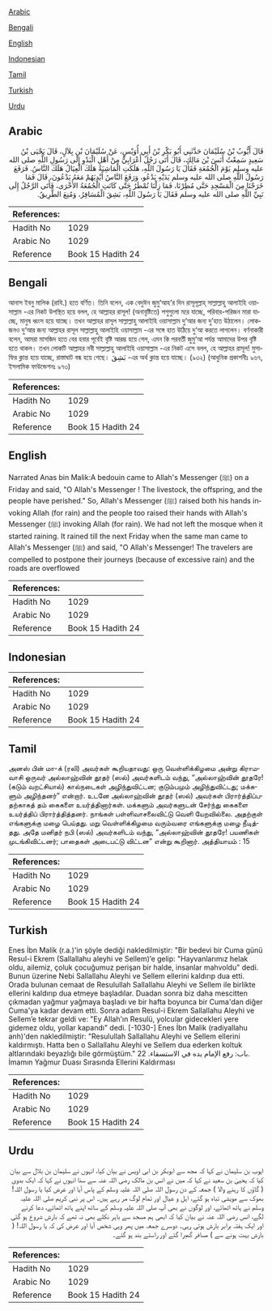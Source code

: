 [Arabic](#arabic)

[Bengali](#bengali)

[English](#english)

[Indonesian](#indonesian)

[Tamil](#tamil)

[Turkish](#turkish)

[Urdu](#urdu)

## Arabic


<div dir="rtl" lang="ar" style={{fontSize:'larger',backgroundColor:'#f8f9fa',padding:20}}>
قَالَ أَيُّوبُ بْنُ سُلَيْمَانَ حَدَّثَنِي أَبُو بَكْرِ بْنُ أَبِي أُوَيْسٍ، عَنْ سُلَيْمَانَ بْنِ بِلاَلٍ، قَالَ يَحْيَى بْنُ سَعِيدٍ سَمِعْتُ أَنَسَ بْنَ مَالِكٍ، قَالَ أَتَى رَجُلٌ أَعْرَابِيٌّ مِنْ أَهْلِ الْبَدْوِ إِلَى رَسُولِ اللَّهِ صلى الله عليه وسلم يَوْمَ الْجُمُعَةِ فَقَالَ يَا رَسُولَ اللَّهِ، هَلَكَتِ الْمَاشِيَةُ هَلَكَ الْعِيَالُ هَلَكَ النَّاسُ‏.‏ فَرَفَعَ رَسُولُ اللَّهِ صلى الله عليه وسلم يَدَيْهِ يَدْعُو، وَرَفَعَ النَّاسُ أَيْدِيَهُمْ مَعَهُ يَدْعُونَ، قَالَ فَمَا خَرَجْنَا مِنَ الْمَسْجِدِ حَتَّى مُطِرْنَا، فَمَا زِلْنَا نُمْطَرُ حَتَّى كَانَتِ الْجُمُعَةُ الأُخْرَى، فَأَتَى الرَّجُلُ إِلَى نَبِيِّ اللَّهِ صلى الله عليه وسلم فَقَالَ يَا رَسُولَ اللَّهِ، بَشِقَ الْمُسَافِرُ، وَمُنِعَ الطَّرِيقُ‏.‏
</div>
<div style={{backgroundColor:'#f8f9fa',padding:20, marginBottom: 10}}><table> <thead> <tr> <th>References:</th> <th></th> </tr> </thead> <tbody><tr><td>Hadith No</td><td>1029</td></tr><tr><td>Arabic No</td><td>1029</td></tr><tr><td>Reference</td><td>Book 15 Hadith 24</td></tr></tbody></table></div>

## Bengali


<div dir="ltr" lang="bn" style={{fontSize:'larger',backgroundColor:'#f8f9fa',padding:20}}>
আনাস ইবনু মালিক (রাযি.) হতে বর্ণিত। তিনি বলেন, এক বেদুঈন জুমু‘আহ’র দিন রাসূলূল্লাহ্ সাল্লাল্লাহু আলাইহি ওয়াসাল্লাম -এর নিকট উপস্থিত হয়ে বলল, হে আল্লাহর রাসূল! (অনাবৃষ্টিতে) পশুগুলো মরে যাচ্ছে, পরিবার-পরিজন মারা যাচ্ছে, মানুষ ধ্বংস হয়ে যাচ্ছে। তখন আল্লাহর রাসূল সাল্লাল্লাহু আলাইহি ওয়াসাল্লাম দু‘আর জন্য দু’হাত উঠালেন। লোকজনও দু‘আর জন্য আল্লাহর রাসূল সাল্লাল্লাহু আলাইহি ওয়াসাল্লাম -এর সঙ্গে হাত উঠিয়ে দু‘আ করতে লাগলেন। বর্ণনাকারী বলেন, আমরা মাসজিদ হতে বের হবার পূর্বেই বৃষ্টি আরম্ভ হয়ে গেল, এমন কি পরবর্তী জুমু‘আ পর্যন্ত আমাদের উপর বৃষ্টি হতে থাকল। তখন লোকটি আল্লাহর নবী সাল্লাল্লাহু আলাইহি ওয়াসাল্লাম -এর নিকট এসে বলল, হে আল্লাহর রাসূল! মুসাফির ক্লান্ত হয়ে যাচ্ছে, রাস্তাঘাট বন্ধ হয়ে গেছে। بَشِقَ -এর অর্থ ক্লান্ত হয়ে যাচ্ছে। (৯৩২) (আধুনিক প্রকাশনীঃ ৯৬৭, ইসলামিক ফাউন্ডেশনঃ ৯৭৩)
</div>
<div style={{backgroundColor:'#f8f9fa',padding:20, marginBottom: 10}}><table> <thead> <tr> <th>References:</th> <th></th> </tr> </thead> <tbody><tr><td>Hadith No</td><td>1029</td></tr><tr><td>Arabic No</td><td>1029</td></tr><tr><td>Reference</td><td>Book 15 Hadith 24</td></tr></tbody></table></div>

## English


<div dir="ltr" lang="en" style={{fontSize:'larger',backgroundColor:'#f8f9fa',padding:20}}>
Narrated Anas bin Malik:A bedouin came to Allah's Messenger (ﷺ) on a Friday and said, "O Allah's Messenger ! The livestock, the offspring, and the people have perished." So, Allah's Messenger (ﷺ) raised both his hands invoking Allah (for rain) and the people too raised their hands with Allah's Messenger (ﷺ) invoking Allah (for rain). We had not left the mosque when it started raining. It rained till the next Friday when the same man came to Allah's Messenger (ﷺ) and said, "O Allah's Messenger! The travelers are compelled to postpone their journeys (because of excessive rain) and the roads are overflowed
</div>
<div style={{backgroundColor:'#f8f9fa',padding:20, marginBottom: 10}}><table> <thead> <tr> <th>References:</th> <th></th> </tr> </thead> <tbody><tr><td>Hadith No</td><td>1029</td></tr><tr><td>Arabic No</td><td>1029</td></tr><tr><td>Reference</td><td>Book 15 Hadith 24</td></tr></tbody></table></div>

## Indonesian


<div dir="ltr" lang="id" style={{fontSize:'larger',backgroundColor:'#f8f9fa',padding:20}}>

</div>
<div style={{backgroundColor:'#f8f9fa',padding:20, marginBottom: 10}}><table> <thead> <tr> <th>References:</th> <th></th> </tr> </thead> <tbody><tr><td>Hadith No</td><td>1029</td></tr><tr><td>Arabic No</td><td>1029</td></tr><tr><td>Reference</td><td>Book 15 Hadith 24</td></tr></tbody></table></div>

## Tamil


<div dir="ltr" lang="ta" style={{fontSize:'larger',backgroundColor:'#f8f9fa',padding:20}}>
அனஸ் பின் மா-க் (ரலி) அவர்கள் கூறியதாவது: ஒரு வெள்ளிக்கிழமை அன்று கிராமவாசி ஒருவர் அல்லாஹ்வின் தூதர் (ஸல்) அவர்களிடம் வந்து, “அல்லாஹ்வின் தூதரே! (கடும் வறட்சியால்) கால்நடைகள் அழிந்துவிட்டன; குடும்பமும் அழிந்துவிட்டது; மக்களும் அழிந்தனர்” என்றார். உடனே அல்லாஹ்வின் தூதர் (ஸல்) அவர்கள் பிரார்த்திப்பதற்காகத் தம் கைகளை உயர்த்தினார்கள். மக்களும் அவர்களுடன் சேர்ந்து கைகளை உயர்த்திப் பிரார்த்தித்தனர். நாங்கள் பள்ளிவாசலைவிட்டு வெளி யேறவில்லை. அதற்குள் எங்களுக்கு மழை பெய்தது. மறு வெள்ளிக்கிழமை வரும்வரை எங்களுக்கு மழை நீடித்தது. அதே மனிதர் நபி (ஸல்) அவர்களிடம் வந்து, “அல்லாஹ்வின் தூதரே! பயணிகள் முடங்கிவிட்டனர்; பாதைகள் அடைபட்டு விட்டன” என்று கூறினார். அத்தியாயம் : 15
</div>
<div style={{backgroundColor:'#f8f9fa',padding:20, marginBottom: 10}}><table> <thead> <tr> <th>References:</th> <th></th> </tr> </thead> <tbody><tr><td>Hadith No</td><td>1029</td></tr><tr><td>Arabic No</td><td>1029</td></tr><tr><td>Reference</td><td>Book 15 Hadith 24</td></tr></tbody></table></div>

## Turkish


<div dir="ltr" lang="tr" style={{fontSize:'larger',backgroundColor:'#f8f9fa',padding:20}}>
Enes İbn Malik (r.a.)'in şöyle dediği nakledilmiştir: "Bir bedevi bir Cuma günü Resul-i Ekrem (Sallallahu aleyhi ve Sellem)’e gelip: "Hayvanlarımız helak oldu, aile­miz, çoluk çocuğumuz perişan bir halde, insanlar mahvoldu" dedi. Bunun üzerine Nebi Sallallahu Aleyhi ve Sellem ellerini kaldırıp dua etti. Orada bulunan cemaat de Resulullah Sallallahu Aleyhi ve Sellem ile birlikte ellerini kaldırıp dua etmeye başladılar. Duadan sonra biz daha mescitten çıkmadan yağmur yağmaya başladı ve bir hafta boyunca bir Cuma'dan diğer Cuma'ya kadar devam etti. Sonra adam Resul-i Ekrem Sallallahu Aleyhi ve Sellem’e tekrar geldi ve: "Ey Allah'ın Resulü, yolcular gidecekleri yere gidemez oldu, yollar kapandı" dedi. [-1030-] Enes İbn Malik (radiyallahu anh)'den nakledilmiştir: "Resulullah Sallallahu Aleyhi ve Sellem ellerini kaldırmıştı. Hatta ben o Sallallahu Aleyhi ve Sellem dua ederken koltuk altlarındaki beyazlığı bile görmüştüm." باب: رفع الإمام يده في الاستسقاء. 22. İmamın Yağmur Duası Sırasında Ellerini Kaldırması
</div>
<div style={{backgroundColor:'#f8f9fa',padding:20, marginBottom: 10}}><table> <thead> <tr> <th>References:</th> <th></th> </tr> </thead> <tbody><tr><td>Hadith No</td><td>1029</td></tr><tr><td>Arabic No</td><td>1029</td></tr><tr><td>Reference</td><td>Book 15 Hadith 24</td></tr></tbody></table></div>

## Urdu


<div dir="rtl" lang="ur" style={{fontSize:'larger',backgroundColor:'#f8f9fa',padding:20}}>
ایوب بن سلیمان نے کہا کہ مجھ سے ابوبکر بن ابی اویس نے بیان کیا، انہوں نے سلیمان بن بلال سے بیان کیا کہ یحییٰ بن سعید نے کہا کہ میں نے انس بن مالک رضی اللہ عنہ سے سنا انہوں نے کہا کہ ایک بدوی ( گاؤں کا رہنے والا ) جمعہ کے دن رسول اللہ صلی اللہ علیہ وسلم کے پاس آیا اور عرض کیا یا رسول اللہ! بھوک سے مویشی تباہ ہو گئے، اہل و عیال اور تمام لوگ مر رہے ہیں۔ اس پر نبی کریم صلی اللہ علیہ وسلم نے ہاتھ اٹھائے، اور لوگوں نے بھی آپ صلی اللہ علیہ وسلم کے ساتھ اپنے ہاتھ اٹھائے، دعا کرنے لگے، انس رضی اللہ عنہ نے بیان کیا کہ ابھی ہم مسجد سے باہر نکلے بھی نہ تھے کہ بارش شروع ہو گئی اور ایک ہفتہ برابر بارش ہوتی رہی۔ دوسرے جمعہ میں پھر وہی شخص آیا اور عرض کی کہ یا رسول اللہ! ( بارش بہت ہونے سے ) مسافر گھبرا گئے اور راستے بند ہو گئے۔
</div>
<div style={{backgroundColor:'#f8f9fa',padding:20, marginBottom: 10}}><table> <thead> <tr> <th>References:</th> <th></th> </tr> </thead> <tbody><tr><td>Hadith No</td><td>1029</td></tr><tr><td>Arabic No</td><td>1029</td></tr><tr><td>Reference</td><td>Book 15 Hadith 24</td></tr></tbody></table></div>